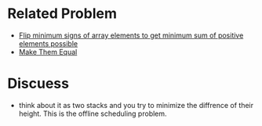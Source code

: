 # Related Problem
- [Flip minimum signs of array elements to get minimum sum of positive elements possible](https://www.geeksforgeeks.org/flip-minimum-signs-of-array-elements-to-get-minimum-sum-of-positive-elements-possible/)
- [Make Them Equal](https://codeforces.com/problemset/problem/1154/B)


# Discuess
- think about it as two stacks and you try to minimize the diffrence of their height. This is the offline scheduling problem.